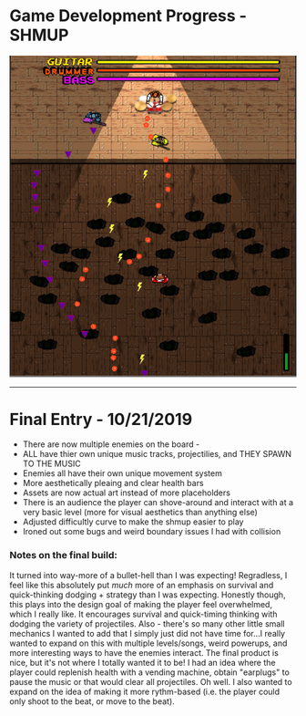 # Game Development Progress - SHMUP 

![Final Screenshot!](/BUILD_1_0/2019-10-21%2013_16_30-shmup%20-%20Main%20-%20PC%2C%20Mac%20%26%20Linux%20Standalone%20-%20Unity%202019.2.6f1%20Personal%20_DX11_.png)


---

# Final Entry - 10/21/2019
* There are now multiple enemies on the board - 
* ALL have thier own unique music tracks, projectilies, and THEY SPAWN TO THE MUSIC 
* Enemies all have their own unique movement system
* More aesthetically pleaing and clear health bars
* Assets are now actual art instead of more placeholders
* There is an audience the player can shove-around and interact with at a very basic level (more for visual aesthetics than anything else) 
* Adjusted difficultly curve to make the shmup easier to play
* Ironed out some bugs and weird boundary issues I had with collision 


### Notes on the final build:
It turned into way-more of a bullet-hell than I was expecting! Regradless, I feel like this absolutely put *much* more of an emphasis on survival and quick-thinking dodging + strategy than I was expecting. Honestly though, this plays into the design goal of making the player feel overwhelmed, which I really like. It encourages survival and quick-timing thinking with dodging the variety of projectiles. 
Also - there's so many other little small mechanics I wanted to add that I simply just did not have time for...I really wanted to expand on this with multiple levels/songs, weird powerups, and more interesting ways to have the enemies interact. The final product is nice, but it's not where I totally wanted it to be! I had an idea where the player could replenish health with a vending machine, obtain "earplugs" to pause the music or that would clear all projectiles. Oh well.
I also wanted to expand on the idea of making it more rythm-based (i.e. the player could only shoot to the beat, or move to the beat). 
